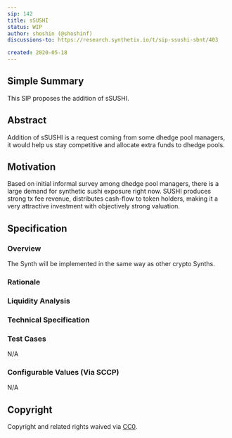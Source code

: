 ```yaml
---
sip: 142
title: sSUSHI
status: WIP
author: shoshin (@shoshinf)
discussions-to: https://research.synthetix.io/t/sip-ssushi-sbnt/403

created: 2020-05-18
---
```


## Simple Summary
<!--"If you can't explain it simply, you don't understand it well enough." Simply describe the outcome the proposed changes intends to achieve. This should be non-technical and accessible to a casual community member.-->

This SIP proposes the addition of sSUSHI.


## Abstract
<!--A short (~200 word) description of the proposed change, the abstract should clearly describe the proposed change. This is what *will* be done if the SIP is implemented, not *why* it should be done or *how* it will be done. If the SIP proposes deploying a new contract, write, "we propose to deploy a new contract that will do x".-->

Addition of sSUSHI is a request coming from some dhedge pool managers, it would help us stay competitive and allocate extra funds to dhedge pools.

## Motivation
<!--This is the problem statement. This is the *why* of the SIP. It should clearly explain *why* the current state of the protocol is inadequate.  It is critical that you explain *why* the change is needed, if the SIP proposes changing how something is calculated, you must address *why* the current calculation is innaccurate or wrong. This is not the place to describe how the SIP will address the issue!-->

Based on initial informal survey among dhedge pool managers, there is a large demand for synthetic sushi exposure right now. SUSHI produces strong tx fee revenue, distributes cash-flow to token holders, making it a very attractive investment with objectively strong valuation. 

  


## Specification
<!--The specification should describe the syntax and semantics of any new feature, there are five sections
1. Overview
2. Rationale
3. Technical Specification
4. Test Cases
5. Configurable Values
-->

### Overview
<!--This is a high level overview of *how* the SIP will solve the problem. The overview should clearly describe how the new feature will be implemented.-->

The Synth will be implemented in the same way as other crypto Synths.

### Rationale
<!--This is where you explain the reasoning behind how you propose to solve the problem. Why did you propose to implement the change in this way, what were the considerations and trade-offs. The rationale fleshes out what motivated the design and why particular design decisions were made. It should describe alternate designs that were considered and related work. The rationale may also provide evidence of consensus within the community, and should discuss important objections or concerns raised during discussion.-->

### Liquidity Analysis

### Technical Specification
<!--The technical specification should outline the public API of the changes proposed. That is, changes to any of the interfaces Synthetix currently exposes or the creations of new ones.-->


### Test Cases
<!--Test cases for an implementation are mandatory for SIPs but can be included with the implementation..-->
N/A

### Configurable Values (Via SCCP)
<!--Please list all values configurable via SCCP under this implementation.-->
N/A

## Copyright
Copyright and related rights waived via [CC0](https://creativecommons.org/publicdomain/zero/1.0/).



